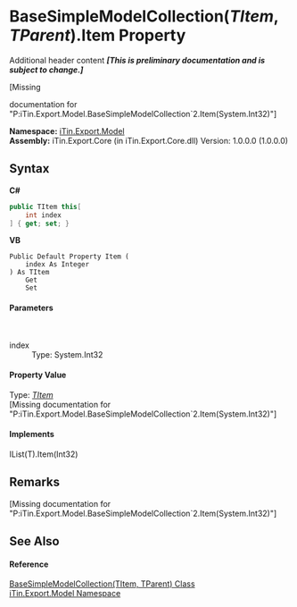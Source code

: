# BaseSimpleModelCollection(*TItem*, *TParent*).Item Property 
Additional header content _**\[This is preliminary documentation and is subject to change.\]**_

\[Missing <summary> documentation for "P:iTin.Export.Model.BaseSimpleModelCollection`2.Item(System.Int32)"\]

**Namespace:**&nbsp;<a href="ef57ffcc-e95e-b212-5a46-9aa6f5a3511f">iTin.Export.Model</a><br />**Assembly:**&nbsp;iTin.Export.Core (in iTin.Export.Core.dll) Version: 1.0.0.0 (1.0.0.0)

## Syntax

**C#**<br />
``` C#
public TItem this[
	int index
] { get; set; }
```

**VB**<br />
``` VB
Public Default Property Item ( 
	index As Integer
) As TItem
	Get
	Set
```


#### Parameters
&nbsp;<dl><dt>index</dt><dd>Type: System.Int32<br /></dd></dl>

#### Property Value
Type: <a href="b4adb97a-faa8-dcba-4b06-9f20cda532a6">*TItem*</a><br />\[Missing <value> documentation for "P:iTin.Export.Model.BaseSimpleModelCollection`2.Item(System.Int32)"\]

#### Implements
IList(T).Item(Int32)<br />

## Remarks
\[Missing <remarks> documentation for "P:iTin.Export.Model.BaseSimpleModelCollection`2.Item(System.Int32)"\]

## See Also


#### Reference
<a href="b4adb97a-faa8-dcba-4b06-9f20cda532a6">BaseSimpleModelCollection(TItem, TParent) Class</a><br /><a href="ef57ffcc-e95e-b212-5a46-9aa6f5a3511f">iTin.Export.Model Namespace</a><br />